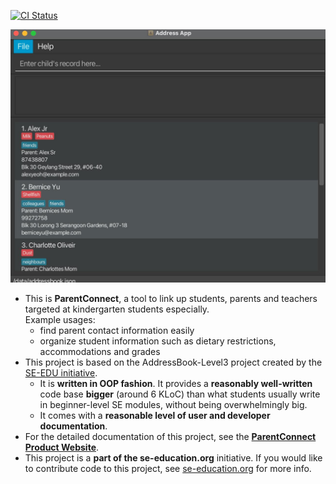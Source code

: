 [![CI Status](https://github.com/AY2526S1-CS2103T-F08a-4/tp/workflows/Java%20CI/badge.svg)](https://github.com/AY2526S1-CS2103T-F08a-4/tp/actions)

![Ui](docs/images/Ui.png)

* This is **ParentConnect**, a tool to link up students, parents and teachers targeted at kindergarten students especially.<br>
  Example usages:
  * find parent contact information easily
  * organize student information such as dietary restrictions, accommodations and grades
* This project is based on the AddressBook-Level3 project created by the [SE-EDU initiative](https://se-education.org).
  * It is **written in OOP fashion**. It provides a **reasonably well-written** code base **bigger** (around 6 KLoC) than what students usually write in beginner-level SE modules, without being overwhelmingly big.
  * It comes with a **reasonable level of user and developer documentation**.
* For the detailed documentation of this project, see the **[ParentConnect Product Website](https://ay2526s1-cs2103t-f08a-4.github.io/tp/)**.
* This project is a **part of the se-education.org** initiative. If you would like to contribute code to this project, see [se-education.org](https://se-education.org/#contributing-to-se-edu) for more info.
